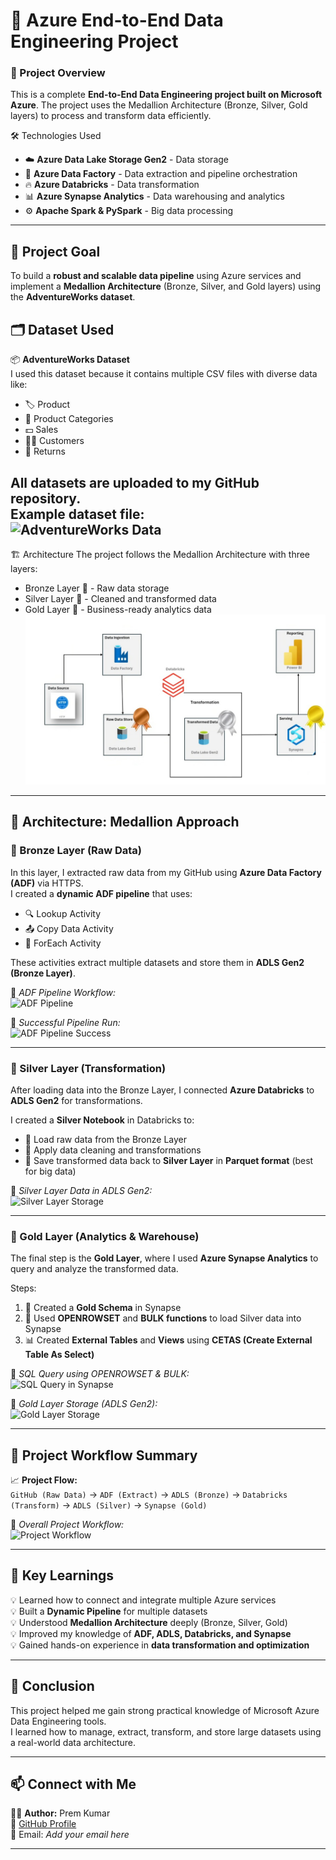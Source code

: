 # 🚀 Azure End-to-End Data Engineering Project  

### 📘 Project Overview  
This is a complete **End-to-End Data Engineering project built on Microsoft Azure**. The project uses the Medallion Architecture (Bronze, Silver, Gold layers) to process and transform data efficiently.

🛠️ Technologies Used

- ☁️ **Azure Data Lake Storage Gen2** - Data storage
- 🧩 **Azure Data Factory** - Data extraction and pipeline orchestration
- 🔥 **Azure Databricks** - Data transformation
- 📊 **Azure Synapse Analytics** - Data warehousing and analytics
- ⚙️ **Apache Spark & PySpark** - Big data processing
---

## 🎯 Project Goal  
To build a **robust and scalable data pipeline** using Azure services and implement a **Medallion Architecture** (Bronze, Silver, and Gold layers) using the **AdventureWorks dataset**.


## 🗂️ Dataset Used  
📦 **AdventureWorks Dataset**  
I used this dataset because it contains multiple CSV files with diverse data like:  
- 🏷️ Product  
- 📁 Product Categories  
- 💵 Sales  
- 🙍‍♂️ Customers  
- 🔄 Returns  

All datasets are uploaded to my GitHub repository.  
Example dataset file:  
![AdventureWorks Data](https://github.com/Premkumar9799817360/AdventureWork_DataEngineering_Project/tree/main/Data)
---
🏗️ Architecture
The project follows the Medallion Architecture with three layers:

- Bronze Layer 🥉 - Raw data storage
- Silver Layer 🥈 - Cleaned and transformed data
- Gold Layer 🥇 - Business-ready analytics data
![Project Architecture](https://github.com/Premkumar9799817360/AdventureWork_DataEngineering_Project/blob/main/Project%20Image/Project%20Architecture.png)
---

## 🧩 Architecture: Medallion Approach  

### 🥉 Bronze Layer (Raw Data)
In this layer, I extracted raw data from my GitHub using **Azure Data Factory (ADF)** via HTTPS.  
I created a **dynamic ADF pipeline** that uses:  
- 🔍 Lookup Activity  
- 📤 Copy Data Activity  
- 🔁 ForEach Activity  

These activities extract multiple datasets and store them in **ADLS Gen2 (Bronze Layer)**.

📸 *ADF Pipeline Workflow:*  
![ADF Pipeline](Premkumar9799817360/AdventureWork_DataEngineering_Project/refs/heads/main/Images/adf_pipeline.png)

📸 *Successful Pipeline Run:*  
![ADF Pipeline Success](Premkumar9799817360/AdventureWork_DataEngineering_Project/refs/heads/main/Images/adf_pipeline_success.png)

---

### 🥈 Silver Layer (Transformation)
After loading data into the Bronze Layer, I connected **Azure Databricks** to **ADLS Gen2** for transformations.

I created a **Silver Notebook** in Databricks to:  
- 🧮 Load raw data from the Bronze Layer  
- 🧹 Apply data cleaning and transformations  
- 💾 Save transformed data back to **Silver Layer** in **Parquet format** (best for big data)

📸 *Silver Layer Data in ADLS Gen2:*  
![Silver Layer Storage](Premkumar9799817360/AdventureWork_DataEngineering_Project/refs/heads/main/Images/silver_layer.png)

---

### 🥇 Gold Layer (Analytics & Warehouse)
The final step is the **Gold Layer**, where I used **Azure Synapse Analytics** to query and analyze the transformed data.  

Steps:  
1. 🧱 Created a **Gold Schema** in Synapse  
2. 🔗 Used **OPENROWSET** and **BULK functions** to load Silver data into Synapse  
3. 📊 Created **External Tables** and **Views** using **CETAS (Create External Table As Select)**  

📸 *SQL Query using OPENROWSET & BULK:*  
![SQL Query in Synapse](Premkumar9799817360/AdventureWork_DataEngineering_Project/refs/heads/main/Images/sql_query.png)

📸 *Gold Layer Storage (ADLS Gen2):*  
![Gold Layer Storage](Premkumar9799817360/AdventureWork_DataEngineering_Project/refs/heads/main/Images/gold_layer.png)

---

## 🧱 Project Workflow Summary  

📈 **Project Flow:**  
`GitHub (Raw Data)` → `ADF (Extract)` → `ADLS (Bronze)` → `Databricks (Transform)` → `ADLS (Silver)` → `Synapse (Gold)`  

📸 *Overall Project Workflow:*  
![Project Workflow](Premkumar9799817360/AdventureWork_DataEngineering_Project/refs/heads/main/Images/project_workflow.png)

---

## 🧩 Key Learnings  
💡 Learned how to connect and integrate multiple Azure services  
💡 Built a **Dynamic Pipeline** for multiple datasets  
💡 Understood **Medallion Architecture** deeply (Bronze, Silver, Gold)  
💡 Improved my knowledge of **ADF, ADLS, Databricks, and Synapse**  
💡 Gained hands-on experience in **data transformation and optimization**

---

## 🏁 Conclusion  
This project helped me gain strong practical knowledge of Microsoft Azure Data Engineering tools.  
I learned how to manage, extract, transform, and store large datasets using a real-world data architecture.

---

## 📫 Connect with Me  
👨‍💻 **Author:** Prem Kumar  
🔗 [GitHub Profile](https://github.com/Premkumar9799817360)  
📧 Email: *Add your email here*  

---
